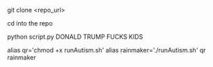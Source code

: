 git clone <repo_url>

cd into the repo

python script.py DONALD TRUMP FUCKS KIDS

alias qr='chmod +x runAutism.sh'
alias rainmaker='./runAutism.sh'
qr
rainmaker